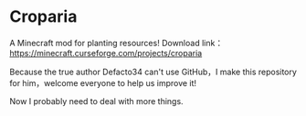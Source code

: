 # Croparia
A Minecraft mod for planting resources! Download link：https://minecraft.curseforge.com/projects/croparia

Because the true author Defacto34 can't use GitHub，I make this repository for him，welcome everyone to help us improve it!

Now I probably need to deal with more things.
